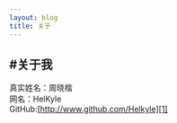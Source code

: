 ```yaml
---
layout: blog
title: 关于
---
```


#关于我
-----------

真实姓名：周晓楷  
网名：HelKyle  
GitHub:[http://www.github.com/Helkyle][1] 
		
[1]:http://www.github.com/Helkyle



	